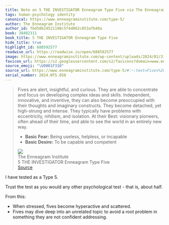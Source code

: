 ```yaml
---
title: Note on 5 THE INVESTIGATOR Enneagram Type Five via The Enneagram Institute
tags: human-psychology identity
canonical: https://www.enneagraminstitute.com/type-5/
author: The Enneagram Institute
author_id: fbd58b24521198c5f4d062c853afb48a
book: 38402311
book_title: 5 THE INVESTIGATOR Enneagram Type Five
hide_title: true
highlight_id: 688592577
readwise_url: https://readwise.io/open/688592577
image: https://www.enneagraminstitute.com/wp-content/uploads/2024/01/31_image-asset.gif
favicon_url: https://s2.googleusercontent.com/s2/favicons?domain=www.enneagraminstitute.com
source_emoji: "\U0001F310"
source_url: https://www.enneagraminstitute.com/type-5/#:~:text=Fives%20are%20alert%2C,capable%20and%20competent
serial_number: 2024.NTS.058
---
```

> Fives are alert, insightful, and curious. They are able to concentrate and focus on developing complex ideas and skills. Independent, innovative, and inventive, they can also become preoccupied with their thoughts and imaginary constructs. They become detached, yet high-strung and intense. They typically have problems with eccentricity, nihilism, and isolation. At their Best: visionary pioneers, often ahead of their time, and able to see the world in an entirely new way.
> 
> - **Basic Fear:** Being useless, helpless, or incapable
> - **Basic Desire:** To be capable and competent
> <div class="quoteback-footer"><div class="quoteback-avatar"><img class="mini-favicon" src="https://s2.googleusercontent.com/s2/favicons?domain=www.enneagraminstitute.com"></div><div class="quoteback-metadata"><div class="metadata-inner"><span style="display:none">FROM:</span><div aria-label="The Enneagram Institute" class="quoteback-author"> The Enneagram Institute</div><div aria-label="5 THE INVESTIGATOR Enneagram Type Five" class="quoteback-title"> 5 THE INVESTIGATOR Enneagram Type Five</div></div></div><div class="quoteback-backlink"><a target="_blank" aria-label="go to the full text of this quotation" rel="noopener" href="https://www.enneagraminstitute.com/type-5/#:~:text=Fives%20are%20alert%2C,capable%20and%20competent" class="quoteback-arrow"> Source</a></div></div>

I have tested as a Type 5.

Trust the test as you would any other psychological test - that is, about half.

From this:
- When stressed, fives become hyperactive and scattered.
- Fives may dive deep into an unrelated topic to avoid a root problem in something they are not confident addressing.